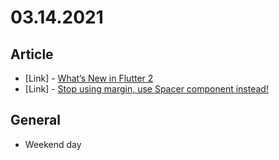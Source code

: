 # 03.14.2021

## Article

- \[Link\] - [What’s New in Flutter 2](https://medium.com/flutter/whats-new-in-flutter-2-0-fe8e95ecc65)
- \[Link\] - [Stop using margin, use Spacer component instead!](https://javascript.plainenglish.io/stop-using-margin-use-spacer-component-instead-953d9b2dbacc)

## General

- Weekend day
